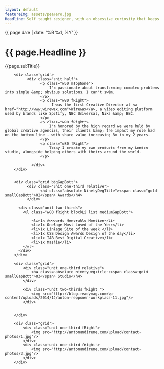 ```yaml
---
layout: default
featureImg: assets/peaceYo.jpg
Headline: Self taught designer, with an obsessive curiosity that keeps my skills &amp; ambitions always growing. 
---
```


<div class="wider bigGapBott h100 saturate1 pos5050 greyscale1_saturate1 bgCover" style="background-image:url('{{ page.featureImg}}')">
	<div class="wideOverlay">
		<div class="grid midnight hero1 w100">
			<div class="unit whole textCenter paddingNo">
				<p class="mediumPrint">{{ page.date | date: '%B %d, %Y' }}	</p>		
			</div>
		      <div class="unit whole paddingNo">
		        <h1 class="textCenter">{{ page.Headline }}</h1>
		      </div>
		      <div class="unit whole textCenter paddingNo">
		      	<p class="mediumPrint">{{page.subTitle}}	</p>
		      </div>
		 </div> 
	</div>		 
</div>		

<!--
<div class="wider midnightBg largeMarginTop" style="background-image:url('{{ page.featureImg}}');background-position:center top;">
	<div class="wideOverlay">
		<div class="grid">
		      <div class="unit whole">
		        <h1 class="bigGapTop mediumGapBott bigGapTop">{{ page.longTitle }}</h1>
		      </div>
		 </div>
		<div class="grid">
			<div class="unit whole bigGapBott">
		        <h1 class="bigGapTop mediumGapBott ">
		        	{{ page.Headline }} 
		        </h1>
		     </div>  
		     <div class="unit one-quarter"></div>
			<div class="unit one-quarter bigGapBott">
			      	<ul class="blockLi list">
			      		<li><a href="http://linkedin.com/in/niquewoodhouse">Linkedin</a></li>
			      		<li><a href="http://twitter.com/niquewoodhouse">Twitter</a></li>	
			      	</ul>	
		     </div> 
			<div class="unit one-quarter bigGapBott">
			      	<ul class="blockLi list">
			      		<li><a href="tel:44747888909">+44 7478 888909</a></li>	
			      		<li><a href="mailto:nique.shjm.woodhouse@gmail.com">nique.shjm.woodhouse@gmail.com</a></li>		
			      	</ul>	
		     </div>  		      		               		      		      
		 </div>
	</div>		 
</div>		
-->

<div class="wider">
 		 

		<div class="grid">		
		      <div class="unit half">
			        <p class="w50 mTopNone">
			        	I'm passionate about transforming complex problems into simple &amp; obvious solutions. I can't swim.  
			        </p>
			        <p class="w80 fRight">
			        	 I was the first Creative Director at <a href="http://www.wirewax.com">Wirewax</a>, a video editing platform used by brands like Spotify, NBC Universal, Nike &amp; BBC.  
					</p>
					<p class="w80 fRight">
			        	I'm honored by the high regard we were held by global creative agencies, their clients &amp; the impact my role had on the bottom line - with share value increasing 8x in my 2 years. 
			        </p>
			        <p class="w80 fRight">
			        	Today I create my own products from my London studio, alongside helping others with theirs around the world.  
			        </p>

				</div>
		</div>		 


		<div class="grid bigGapBott">
		      <div class="unit one-third relative">
		      		<h4 class="absolute NinetyDegTitle"><span class="gold smallGapBott">02</span> Awards</h4>	
		      </div>				

	      <div class="unit two-thirds">
	        <ul class="w80 fRight blockLi list mediumGapBott">
	        	
	        	<li>1x Awwwards Honorable Mention</li>
	        	<li>1x OnePage Most Loved of the Year</li>
	        	<li>1x Linkage Site of the week </li>
	        	<li>1x CSS Design Awards Design of the day</li>
	        	<li>1x IAB Best Digital Creative</li>
	        	<li>1x Mashie</li>
	        </ul>
	      </div>	      	      
	    </div>

	    <div class="grid">
	    	<div class="unit one-third relative">
	    		<h4 class="absolute NinetyDegTitle"><span class="gold smallGapBott">03</span> Studio</h4>	
	    	</div>

	    	<div class="unit two-thirds fRight ">
	    		<img src="http://blog.readymag.com/wp-content/uploads/2014/11/anton-repponen-workplace-11.jpg"/>
	    	</div>	    	

   	
	    </div>

	    <div class="grid">
	    	<div class="unit one-third fRight">
	    		<img src="http://antonandirene.com/upload/contact-photos/1.jpg"/>
	    	</div>
	    	<div class="unit one-third fRight">
	    		<img src="http://antonandirene.com/upload/contact-photos/3.jpg"/>
	    	</div>	   	    	
	    </div>


</div>


<!--
<div class="wider">

		<script type="text/javascript" src="https://raw.githubusercontent.com/stevenschobert/instafeed.js/master/instafeed.min.js"></script>  
  	<script type="text/javascript">
		var feed = new Instafeed({
		  get: 'user',
		  clientId: '467ede5a6b9b48ae8e03f4e2582aeeb3',
		  userId: 13563994,
		  accessToken: '13563994.467ede5.bfe0ac4ed0fa4d9a84b943687922a92d',
		  resolution: 'standard_resolution',
		  limit: 9,
		  after: function () {
		    var images = $("#instafeed").find('a');
		    $.each(images, function(index, image) {
		      var delay = (index * 75) + 'ms';
		      $(image).css('-webkit-animation-delay', delay);
		      $(image).css('-moz-animation-delay', delay);
		      $(image).css('-ms-animation-delay', delay);
		      $(image).css('-o-animation-delay', delay);
		      $(image).css('animation-delay', delay);
		      //$(image).addClass('animated flipInX');
		    });
		  },
		  template: '<a href="{{link}}" target="_blank" class="instagramImg"><img src="{{image}}" /><span class="likes">&hearts; {{likes}}</span></a>'
		});
		feed.run();
		setTimeout(function(){ $('#instafeed a').attr("target","_blank"); }, 1000);
	</script>
				<div id="instafeed" class="wow fadeIn animated" style="visibility: visible; animation-name: fadeIn;">
				<h1 class="intro-heading tCenter">Instagram</h1>
			</div>
</div>





-->
